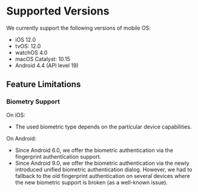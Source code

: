 # Supported Versions

We currently support the following versions of mobile OS:

- iOS 12.0
- tvOS: 12.0
- watchOS 4.0
- macOS Catalyst: 10.15
- Android 4.4 (API level 19)

## Feature Limitations

### Biometry Support

On iOS:

- The used biometric type depends on the particular device capabilities.

On Android:

- Since Android 6.0, we offer the biometric authentication via the fingerprint authentication support.
- Since Android 9.0, we offer the biometric authentication via the newly introduced unified biometric authentication dialog. However, we had to fallback to the old fingerprint authentication on several devices where the new biometric support is broken (as a well-known issue).
